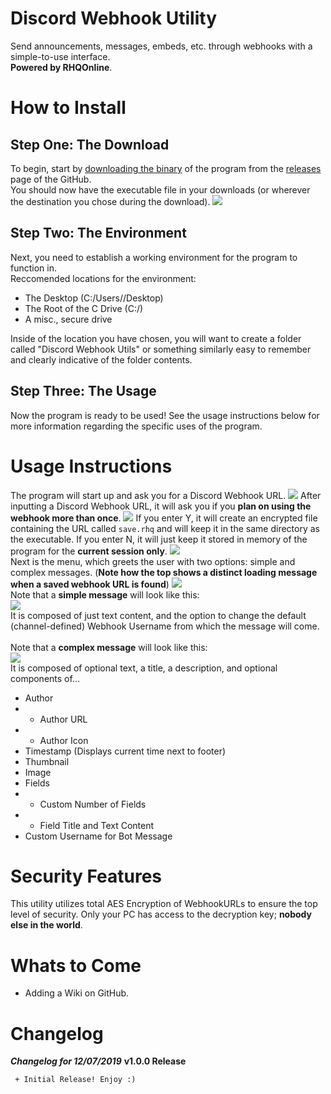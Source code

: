 # Discord Webhook Utility
Send announcements, messages, embeds, etc. through webhooks with a simple-to-use interface.<br>**Powered by RHQOnline**.

# How to Install
## Step One: The Download
To begin, start by [downloading the binary](https://github.com/RHQOnline/Discord-Webhook-Utility/releases/tag/v1.0.0) of the program from the [releases](https://github.com/RHQOnline/Discord-Webhook-Utility/releases) page of the GitHub.<br>
You should now have the executable file in your downloads (or wherever the destination you chose during the download).
![](https://i.imgur.com/2KdDwTM.png)
## Step Two: The Environment
Next, you need to establish a working environment for the program to function in.<br>
Reccomended locations for the environment:
* The Desktop (C:/Users/<username>/Desktop)
* The Root of the C Drive (C:/)
* A misc., secure drive
  
Inside of the location you have chosen, you will want to create a folder called "Discord Webhook Utils" or something similarly easy to remember and clearly indicative of the folder contents.

## Step Three: The Usage
Now the program is ready to be used! See the usage instructions below for more information regarding the specific uses of the program.

# Usage Instructions
The program will start up and ask you for a Discord Webhook URL.
![](https://i.imgur.com/X02S5cW.png)
After inputting a Discord Webhook URL, it will ask you if you **plan on using the webhook more than once**.
![](https://i.imgur.com/cPAoFOr.png)
If you enter Y, it will create an encrypted file containing the URL called `save.rhq` and will keep it in the same directory as the executable. If you enter N, it will just keep it stored in memory of the program for the **current session only**.
![](https://i.imgur.com/k1Bawot.png)
<br>
Next is the menu, which greets the user with two options: simple and complex messages. (**Note how the top shows a distinct loading message when a saved webhook URL is found**)
![](https://i.imgur.com/HztcaMS.png)
<br>
Note that a **simple message** will look like this:
<br>
![](https://i.imgur.com/yJKyr2J.png)
<br>
It is composed of just text content, and the option to change the default (channel-defined) Webhook Username from which the message will come.
<br>
<br>
Note that a **complex message** will look like this:
<br>
![](https://i.imgur.com/C8ByEZ4.png)
<br>
It is composed of optional text, a title, a description, and optional components of...
* Author
* * Author URL
* * Author Icon
* Timestamp (Displays current time next to footer)
* Thumbnail
* Image
* Fields
* * Custom Number of Fields
* * Field Title and Text Content
* Custom Username for Bot Message

# Security Features
This utility utilizes total AES Encryption of WebhookURLs to ensure the top level of security. Only your PC has access to the decryption key; **nobody else in the world**.

# Whats to Come
* Adding a Wiki on GitHub.

# Changelog
***Changelog for 12/07/2019***
**v1.0.0 Release**
```
 + Initial Release! Enjoy :)
```
